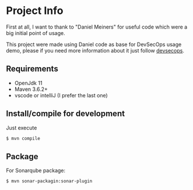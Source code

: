 # Project Info

First at all, I want to thank to "Daniel Meiners" for useful code which were a big initial point of usage.

This project were made using Daniel code as base for DevSecOps usage demo, please if you need more information about it just follow [devsecops](https://github.com/mwlopez/devsecops-demo).

## Requirements
- OpenJdk 11
- Maven 3.6.2+
- vscode or intelliJ (I prefer the last one)

## Install/compile for development

Just execute

```bash
$ mvn compile
```

## Package

For Sonarqube package:

```bash
$ mvn sonar-packagin:sonar-plugin
```

